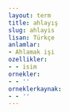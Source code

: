 ```yaml
---
layout: term
title: ahlayış
slug: ahlayis
lisan: Türkçe
anlamlar:
- Ahlamak işi
ozellikler:
- - isim
ornekler:
- - ''
orneklerkaynak:
- - ''
---
```

